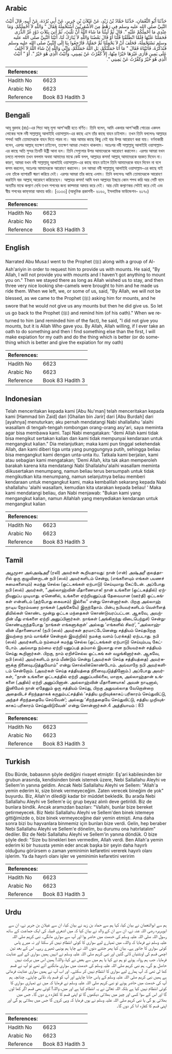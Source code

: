 ## Arabic


<div dir="rtl" lang="ar" style={{fontSize:'larger',backgroundColor:'#f8f9fa',padding:20}}>
حَدَّثَنَا أَبُو النُّعْمَانِ، حَدَّثَنَا حَمَّادُ بْنُ زَيْدٍ، عَنْ غَيْلاَنَ بْنِ جَرِيرٍ، عَنْ أَبِي بُرْدَةَ، عَنْ أَبِيهِ، قَالَ أَتَيْتُ النَّبِيَّ صلى الله عليه وسلم فِي رَهْطٍ مِنَ الأَشْعَرِيِّينَ أَسْتَحْمِلُهُ فَقَالَ ‏"‏ وَاللَّهِ لاَ أَحْمِلُكُمْ، وَمَا عِنْدِي مَا أَحْمِلُكُمْ عَلَيْهِ ‏"‏‏.‏ قَالَ ثُمَّ لَبِثْنَا مَا شَاءَ اللَّهُ أَنْ نَلْبَثَ، ثُمَّ أُتِيَ بِثَلاَثِ ذَوْدٍ غُرِّ الذُّرَى فَحَمَلَنَا عَلَيْهَا فَلَمَّا انْطَلَقْنَا قُلْنَا أَوْ قَالَ بَعْضُنَا وَاللَّهِ لاَ يُبَارَكُ لَنَا، أَتَيْنَا النَّبِيَّ صلى الله عليه وسلم نَسْتَحْمِلُهُ، فَحَلَفَ أَنْ لاَ يَحْمِلَنَا ثُمَّ حَمَلَنَا، فَارْجِعُوا بِنَا إِلَى النَّبِيِّ صلى الله عليه وسلم فَنُذَكِّرُهُ، فَأَتَيْنَاهُ فَقَالَ ‏"‏ مَا أَنَا حَمَلْتُكُمْ، بَلِ اللَّهُ حَمَلَكُمْ، وَإِنِّي وَاللَّهِ إِنْ شَاءَ اللَّهُ لاَ أَحْلِفُ عَلَى يَمِينٍ فَأَرَى غَيْرَهَا خَيْرًا مِنْهَا، إِلاَّ كَفَّرْتُ عَنْ يَمِينِي، وَأَتَيْتُ الَّذِي هُوَ خَيْرٌ ‏"‏‏.‏ أَوْ ‏"‏ أَتَيْتُ الَّذِي هُوَ خَيْرٌ وَكَفَّرْتُ عَنْ يَمِينِي ‏"‏‏.‏
</div>
<div style={{backgroundColor:'#f8f9fa',padding:20, marginBottom: 10}}><table> <thead> <tr> <th>References:</th> <th></th> </tr> </thead> <tbody><tr><td>Hadith No</td><td>6623</td></tr><tr><td>Arabic No</td><td>6623</td></tr><tr><td>Reference</td><td>Book 83 Hadith 3</td></tr></tbody></table></div>

## Bengali


<div dir="ltr" lang="bn" style={{fontSize:'larger',backgroundColor:'#f8f9fa',padding:20}}>
আবূ বুরদাহ (রাঃ)-এর পিতা আবূ মূসা আশ‘আরী হতে বর্ণিত। তিনি বলেন, আমি একবার আশ‘আরী গোত্রের একদল লোকের সঙ্গে নবী সাল্লাল্লাহু আলাইহি ওয়াসাল্লাম-এর কাছে এসে তাঁর কাছে বাহন চাইলাম। তখন তিনি বললেনঃ আল্লাহর শপথ! আমি তোমাদেরকে বাহন দিতে পারব না। আর আমার কাছে কিছু নেই যার উপর আরোহণ করা যায়। বর্ণনাকারী বলেন, এরপর আল্লাহ্ যতক্ষণ চাইলেন, ততক্ষণ আমরা সেখানে থাকলাম। অতঃপর নবী সাল্লাল্লাহু আলাইহি ওয়াসাল্লাম-এর কাছে অতি সুন্দর তিনটি উষ্ট্রী আনা হল। তিনি সেগুলোর উপর আমাদেরকে আরোহণ করালেন। এরপর আমরা যখন চলতে লাগলাম তখন বললাম অথবা আমাদের মাঝে কেউ বলল, আল্লাহর কসম! আল্লাহ্ আমাদেরকে বরকত দিবেন না। কারণ, আমরা যখন নবী সাল্লাল্লাহু আলাইহি ওয়াসাল্লাম-এর কাছে বাহন চাইলে তিনি আমাদেরকে বাহন দিবেন না বলে কসম করলেন, অতঃপর আমাদেরকে আরোহণ করালেন। চল আমরা নবী সাল্লাল্লাহু আলাইহি ওয়াসাল্লাম-এর কাছে যাই এবং তাঁকে ব্যাপারটি স্মরণ করিয়ে দেই। এরপর আমরা তাঁর কাছে এলাম। তিনি বললেনঃ আমি তোমাদেরকে আরোহণ করাইনি বরং আল্লাহ্ আরোহণ করিয়েছেন। আল্লাহর কসম! আমি যখন আল্লাহর ইচ্ছায় কোন শপথ করি আর সেটি বাদে অন্যটির মাঝে কল্যাণ দেখি তখন শপথের জন্য কাফ্ফারা আদায় করে দেই। আর যেটা কল্যাণকর সেটাই করে নেই এবং স্বীয় শপথের কাফ্‌ফারা আদায় করি। [৩১৩৩] (আধুনিক প্রকাশনী- ৬১৬২, ইসলামিক ফাউন্ডেশন- ৬১৭০)
</div>
<div style={{backgroundColor:'#f8f9fa',padding:20, marginBottom: 10}}><table> <thead> <tr> <th>References:</th> <th></th> </tr> </thead> <tbody><tr><td>Hadith No</td><td>6623</td></tr><tr><td>Arabic No</td><td>6623</td></tr><tr><td>Reference</td><td>Book 83 Hadith 3</td></tr></tbody></table></div>

## English


<div dir="ltr" lang="en" style={{fontSize:'larger',backgroundColor:'#f8f9fa',padding:20}}>
Narrated Abu Musa:I went to the Prophet (ﷺ) along with a group of Al-Ash'ariyin in order to request him to provide us with mounts. He said, "By Allah, I will not provide you with mounts and I haven't got anything to mount you on." Then we stayed there as long as Allah wished us to stay, and then three very nice looking she-camels were brought to him and he made us ride them. When we left, we, or some of us, said, "By Allah, we will not be blessed, as we came to the Prophet (ﷺ) asking him for mounts, and he swore that he would not give us any mounts but then he did give us. So let us go back to the Prophet (ﷺ) and remind him (of his oath)." When we returned to him (and reminded him of the fact), he said, "I did not give you mounts, but it is Allah Who gave you. By Allah, Allah willing, if I ever take an oath to do something and then I find something else than the first, I will make expiation for my oath and do the thing which is better (or do something which is better and give the expiation for my oath)
</div>
<div style={{backgroundColor:'#f8f9fa',padding:20, marginBottom: 10}}><table> <thead> <tr> <th>References:</th> <th></th> </tr> </thead> <tbody><tr><td>Hadith No</td><td>6623</td></tr><tr><td>Arabic No</td><td>6623</td></tr><tr><td>Reference</td><td>Book 83 Hadith 3</td></tr></tbody></table></div>

## Indonesian


<div dir="ltr" lang="id" style={{fontSize:'larger',backgroundColor:'#f8f9fa',padding:20}}>
Telah menceritakan kepada kami [Abu Nu'man] telah menceritakan kepada kami [Hammad bin Zaid] dari [Ghailan bin Jarir] dari [Abu Burdah] dari [ayahnya] menuturkan; aku pernah mendatangi Nabi shallallahu 'alaihi wasallam di tengah-tengah rombongan orang-orang asy'ari, saya meminta agar bisa membawa kami. Tapi Nabi mengatakan: "demi Allah kami tidak bisa mengikut sertakan kalian dan kami tidak mempunyai kendaraan untuk mengangkut kalian." Dia melanjutkan; maka kami pun tinggal sekehendak Allah, dan kami diberi tiga unta yang punggungnya putih, sehingga beliau bisa mengangkut kami dengan unta-unta itu. Tatkala kami berjalan, kami atau sebagian kami mengatakan; 'Demi Allah, kita tak akan memperoleh barakah karena kita mendatangi Nabi Shallalahu'alaihi wasallam meminta diikusertakan menumpang, namun beliau terus bersumpah untuk tidak mengikutkan kita menumpang, namun selanjutnya beliau memberi kendaraan untuk mengangkut kami, maka kembalilah sekarang kepada Nabi shallallahu 'alaihi wasallam, kemudian kita utarakan kepada beliau! ' Maka kami mendatangi beliau, dan Nabi menjawab: "Bukan kami yang mengangkut kalian, namun Allahlah yang menyediakan kendaraan untuk mengangkut kalian
</div>
<div style={{backgroundColor:'#f8f9fa',padding:20, marginBottom: 10}}><table> <thead> <tr> <th>References:</th> <th></th> </tr> </thead> <tbody><tr><td>Hadith No</td><td>6623</td></tr><tr><td>Arabic No</td><td>6623</td></tr><tr><td>Reference</td><td>Book 83 Hadith 3</td></tr></tbody></table></div>

## Tamil


<div dir="ltr" lang="ta" style={{fontSize:'larger',backgroundColor:'#f8f9fa',padding:20}}>
அபூமூசா அல்அஷ்அரீ (ரலி) அவர்கள் கூறியதாவது: நான் (என்) அஷ்அரீ குலத்தாரில் ஒரு குழுவினருடன் நபி (ஸல்) அவர்களிடம் சென்று, (எங்களையும் எங்கள் பயணச் சுமைகளையும்) சுமந்து செல்ல (ஒட்டகங்கள் ஏற்பாடு) செய்யுமாறு கேட்டேன். அப்போது நபி (ஸல்) அவர்கள், “அல்லாஹ்வின் மீதாணையாக! நான் உங்களை (ஒட்டகத்தில்) ஏற்றியனுப்ப முடியாது. ஏனெனில், உங்களை ஏற்றியனுப்பத் தேவையான (ஊர்தி) ஒட்டகங்கள் என்னிடம் (தற்போது கைவசம்) இல்லை” என்று சொன்னார்கள். பிறகு அல்லாஹ் நாடிய நேரம்வரை நாங்கள் (அங்கேயே) இருந்தோம். பின்பு நபியவர்களிடம் வெள்ளைத் திமில்கள் கொண்ட மூன்று ஒட்டக மந்தைகள் கொண்டுவரப்பட்டன. ஆகவே, அவற்றின் மீது எங்களை ஏற்றி அனுப்பினார்கள். நாங்கள் (அங்கிருந்து விடைபெற்றுச்) சென்றுகொண்டிருந்தபோது ‘நாங்கள் எங்களுக்குள்’ அல்லது ‘எங்களில் சிலர்’, “அல்லாஹ்வின் மீதாணையாக! (நபி (ஸல்) அவர்கள் தரமாட்டேனென்று சத்தியம் செய்தபிறகு இவற்றை நாம் வாங்கிச் சென்றால் இவற்றில்) நமக்கு வளம் (பரக்கத்) ஏற்படாது. நபி (ஸல்) அவர்களிடம் நம்மைச் சுமந்து செல்ல (ஒட்டகங்கள் ஏற்பாடு) செய்யும்படி கேட்டோம். அவ்வாறு நம்மை ஏற்றி யனுப்பத் தம்மால் இயலாது என நபியவர்கள் சத்தியம் செய்து கூறினார்கள். பிறகு, நாம் ஏறிச்செல்ல ஒட்டகங் கள் வழங்கினார்கள். ஆகவே, நபி (ஸல்) அவர்களிடம் நாம் மீண்டும் சென்று (அவர்கள் செய்த சத்தியத்தை) அவர்களுக்கு நினைவுபடுத்துவோம்” என்று சொல்லிக்கொண்டோம். அவ்வாறே நபி அவர்களிடம் சென்றோம். (அவர்கள் செய்த சத்தியத்தை நினைவுபடுத்தினோம்.) அப்போது அவர்கள், “நான் உங்களை ஒட்டகத்தில் ஏற்றி அனுப்பவில்லை, மாறாக, அல்லாஹ்தான் உங்களை (அதில்) ஏற்றி அனுப்பினான். அல்லாஹ்வின் மீதாணையாக! அவன் நாடினால், இனிமேல் நான் ஏதேனும் ஒரு சத்தியம் செய்து, பிறகு அதுவல்லாத வேறொன்றை அதைவிடச் சிறந்ததாகக் கருதும்பட்சத்தில் ‘சத்திய முறிவுக்காகப் பரிகாரம் செய்துவிட்டு, அந்தச் சிறந்ததையே செய்வேன்’; அல்லது ‘சிறந்ததையே செய்துவிட்டு, சத்திய முறிவுக்காகப் பரிகாரம் செய்துவிடுவேன்’ என்று சொன்னார்கள்.4 அத்தியாயம் : 83
</div>
<div style={{backgroundColor:'#f8f9fa',padding:20, marginBottom: 10}}><table> <thead> <tr> <th>References:</th> <th></th> </tr> </thead> <tbody><tr><td>Hadith No</td><td>6623</td></tr><tr><td>Arabic No</td><td>6623</td></tr><tr><td>Reference</td><td>Book 83 Hadith 3</td></tr></tbody></table></div>

## Turkish


<div dir="ltr" lang="tr" style={{fontSize:'larger',backgroundColor:'#f8f9fa',padding:20}}>
Ebu Bürde, babasının şöyle dediğini rivayet etmiştir: Eş'ari kabilesinden bir grubun arasında, kendisinden binek istemek üzere, Nebi Sallallahu Aleyhi ve Sellem'in yanına geldim. Ancak Nebi Sallallahu Aleyhi ve Sellem: "Allah'a yemin ederim ki, size binek vermeyeceğim. Zaten verecek bineğim de yok" buyurdu. Biz, Allah'ın dilediği kadar bir müddet bekledik. Bu arada Nebi Sallallahu Aleyhi ve Sellem'e üç grup beyaz alınlı deve getirildi. Biz de bunlara bindik. Ancak aramızdan bazıları: "Vallahi, bunlar bize bereket getirmeyecek. Biz Nebi Sallallahu Aleyhi ve Sellem'den binek istemeye gittiğimizde o, bize binek vermeyeceğine dair yemin etmişti. Ama daha sonra bizi bu hayvanlara binmemiz için bunları bize verdi. Gelin, hep beraber Nebi Sallallahu Aleyhi ve Sellem'e dönelim, bu durumu ona hatırlatalım" dediler. Biz de Nebi Sallallahu Aleyhi ve Sellem'in yanına döndük. O bize şöyle dedi: "Size bu binekleri ben vermedim, Allah verdi. Ben Allah'a yemin ederim ki bir hususta yemin eder ancak başka bir şeyin daha hayırlı olduğunu görürsem o zaman yeminimin kefaretini vererek hayırlı olanı işlerim. Ya da hayırlı olanı işler ve yeminimin kefaretini veririm
</div>
<div style={{backgroundColor:'#f8f9fa',padding:20, marginBottom: 10}}><table> <thead> <tr> <th>References:</th> <th></th> </tr> </thead> <tbody><tr><td>Hadith No</td><td>6623</td></tr><tr><td>Arabic No</td><td>6623</td></tr><tr><td>Reference</td><td>Book 83 Hadith 3</td></tr></tbody></table></div>

## Urdu


<div dir="rtl" lang="ur" style={{fontSize:'larger',backgroundColor:'#f8f9fa',padding:20}}>
ہم سے ابوالنعمان نے بیان کیا، کہا ہم سے حماد بن زید نے بیان کیا، ان سے غیلان بن جریر نے، ان سے ابوہریرہ رضی اللہ عنہ نے، ان سے ان کے والد نے بیان کیا کہ میں اشعری قبیلہ کی ایک جماعت کے ساتھ رسول اللہ صلی اللہ علیہ وسلم کی خدمت میں حاضر ہوا اور آپ سے سواری مانگی۔ نبی کریم صلی اللہ علیہ وسلم نے فرمایا کہ واللہ، میں تمہارے لیے سواری کا کوئی انتظام نہیں کر سکتا اور نہ میرے پاس کوئی سواری کا جانور ہے۔ بیان کیا پھر جتنے دنوں اللہ نے چاہا ہم یونہی ٹھہرے رہے۔ اس کے بعد تین اچھی قسم کی اونٹنیاں لائی گئیں اور نبی کریم صلی اللہ علیہ وسلم نے انہیں ہمیں سواری کے لیے عنایت فرمایا۔ جب ہم روانہ ہوئے تو ہم نے کہا یا ہم میں سے بعض نے کہا، واللہ! ہمیں اس میں برکت نہیں حاصل ہو گی۔ ہم نبی کریم صلی اللہ علیہ وسلم کی خدمت میں سواری مانگنے آئے تھے تو آپ نے قسم کھا لی تھی کہ آپ ہمارے لیے سواری کا انتظام نہیں کر سکتے۔ اور اب آپ نے ہمیں سواری عنایت فرمائی ہے ہمیں نبی کریم صلی اللہ علیہ وسلم کے پاس جانا چاہئے اور آپ کو قسم یاد دلانی چاہئے۔ چنانچہ ہم آپ کی خدمت میں حاضر ہوئے تو نبی کریم صلی اللہ علیہ وسلم نے فرمایا کہ میں نے تمہاری سواری کا کوئی انتظام نہیں کیا ہے بلکہ اللہ تعالیٰ نے یہ انتظام کیا ہے اور میں، واللہ! کوئی بھی قسم اگر کھا لوں گا اور اس کے سوا کسی اور چیز میں بھلائی دیکھوں گا تو اپنی قسم کا کفارہ دے دوں گا۔ جس میں بھلائی ہو گی یا نبی کریم صلی اللہ علیہ وسلم نے یوں فرمایا کہ وہی کروں گا جس میں بھلائی ہو گی اور اپنی قسم کا کفارہ ادا کر دوں گا۔
</div>
<div style={{backgroundColor:'#f8f9fa',padding:20, marginBottom: 10}}><table> <thead> <tr> <th>References:</th> <th></th> </tr> </thead> <tbody><tr><td>Hadith No</td><td>6623</td></tr><tr><td>Arabic No</td><td>6623</td></tr><tr><td>Reference</td><td>Book 83 Hadith 3</td></tr></tbody></table></div>